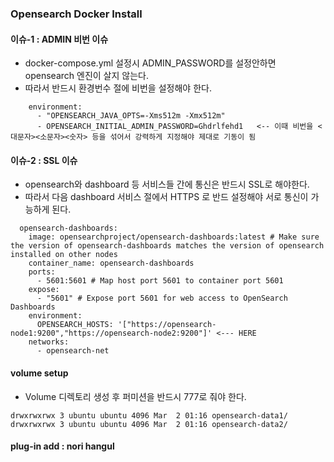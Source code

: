 ### Opensearch Docker Install

#### 이슈-1 : ADMIN 비번 이슈
 - docker-compose.yml 설정시 ADMIN_PASSWORD를 설정안하면 opensearch 엔진이 살지 않는다.
 - 따라서 반드시 환경번수 절에 비번을 설정해야 한다.

```
    environment:
      - "OPENSEARCH_JAVA_OPTS=-Xms512m -Xmx512m"
      - OPENSEARCH_INITIAL_ADMIN_PASSWORD=Ghdrlfehd1   <-- 이때 비번을 <대문자><소문자><숫자> 등을 섞어서 강력하게 지정해야 제대로 기동이 됨
```

#### 이슈-2 : SSL 이슈
 - opensearch와 dashboard 등 서비스들 간에 통신은 반드시 SSL로 해야한다.
 - 따라서 다음 dashboard 서비스 절에서 HTTPS 로 반드 설정해야 서로 통신이 가능하게 된다.

```
  opensearch-dashboards:
    image: opensearchproject/opensearch-dashboards:latest # Make sure the version of opensearch-dashboards matches the version of opensearch installed on other nodes
    container_name: opensearch-dashboards
    ports:
      - 5601:5601 # Map host port 5601 to container port 5601
    expose:
      - "5601" # Expose port 5601 for web access to OpenSearch Dashboards
    environment:
      OPENSEARCH_HOSTS: '["https://opensearch-node1:9200","https://opensearch-node2:9200"]' <--- HERE 
    networks:
      - opensearch-net
```

#### volume setup
 - Volume 디렉토리 생성 후 퍼미션을 반드시 777로 줘야 한다.
```
drwxrwxrwx 3 ubuntu ubuntu 4096 Mar  2 01:16 opensearch-data1/
drwxrwxrwx 3 ubuntu ubuntu 4096 Mar  2 01:16 opensearch-data2/

```

#### plug-in add : nori hangul 
